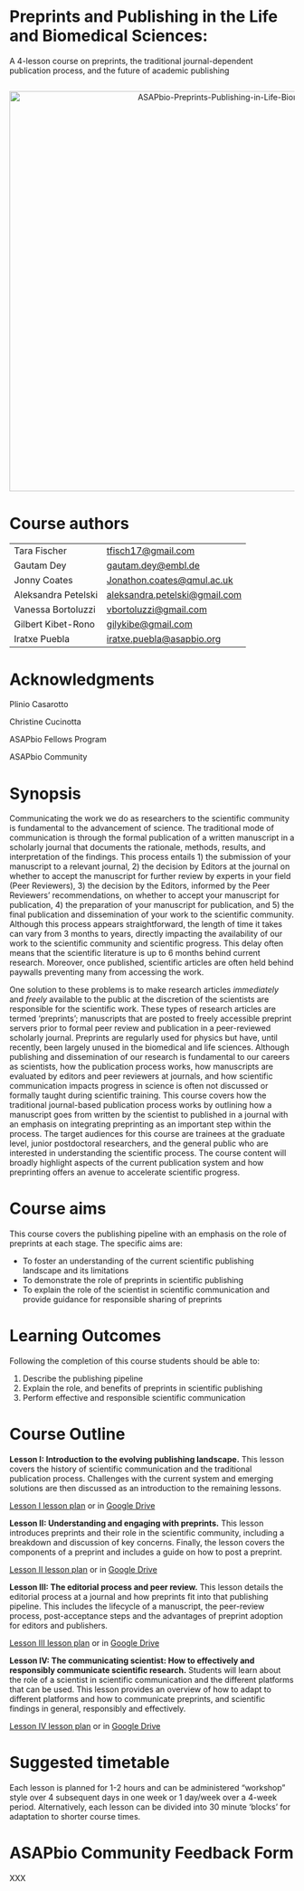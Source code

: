 # Preprints and Publishing in the Life and Biomedical Sciences:
A 4-lesson course on preprints, the traditional journal-dependent publication process, and the future of academic publishing

![<img src="_images/image1.png" width="708.5px; height: 708.5px;" alt="ASAPbio-Preprints-Publishing-in-Life-Biomedical-Sciences-inforgraphic"/>](images/image1.png)
<p style="text-align: right">
<img src="images/image1.png" width="708.5px; height: 708.5px;" alt="ASAPbio-Preprints-Publishing-in-Life-Biomedical-Sciences-inforgraphic" title="image_tooltip">
</p>

# Course authors


<table>
  <tr>
   <td>Tara Fischer
   </td>
   <td><a href="mailto:tfisch17@gmail.com">tfisch17@gmail.com</a>
   </td>
  </tr>
  <tr>
   <td>Gautam Dey
   </td>
   <td><a href="mailto:gautam.dey@embl.de">gautam.dey@embl.de</a>
   </td>
  </tr>
  <tr>
   <td>Jonny Coates
   </td>
   <td><a href="mailto:Jonathon.coates@qmul.ac.uk">Jonathon.coates@qmul.ac.uk</a>
   </td>
  </tr>
  <tr>
   <td>Aleksandra Petelski
   </td>
   <td><a href="mailto:aleksandra.petelski@gmail.com">aleksandra.petelski@gmail.com</a>
   </td>
  </tr>
  <tr>
   <td>Vanessa Bortoluzzi
   </td>
   <td><a href="mailto:vbortoluzzi@gmail.com">vbortoluzzi@gmail.com</a>
   </td>
  </tr>
  <tr>
   <td>Gilbert Kibet-Rono
   </td>
   <td><a href="mailto:gilykibe@gmail.com">gilykibe@gmail.com</a>
   </td>
  </tr>
  <tr>
   <td>Iratxe Puebla
   </td>
   <td><a href="mailto:iratxe.puebla@asapbio.org">iratxe.puebla@asapbio.org</a>
   </td>
  </tr>
</table>



# Acknowledgments

Plinio Casarotto

Christine Cucinotta

ASAPbio Fellows Program

ASAPbio Community


# Synopsis

Communicating the work we do as researchers to the scientific community is fundamental to the advancement of science. The traditional mode of communication is through the formal publication of a written manuscript in a scholarly journal that documents the rationale, methods, results, and interpretation of the findings. This process entails 1) the submission of your manuscript to a relevant journal, 2) the decision by Editors at the journal on whether to accept the manuscript for further review by experts in your field (Peer Reviewers), 3) the decision by the Editors, informed by the Peer Reviewers’ recommendations, on whether to accept your manuscript for publication, 4) the preparation of your manuscript for publication, and 5) the final publication and dissemination of your work to the scientific community. Although this process appears straightforward, the length of time it takes can vary from 3 months to years, directly impacting the availability of our work to the scientific community and scientific progress. This delay often means that the scientific literature is up to 6 months behind current research. Moreover, once published, scientific articles are often held behind paywalls preventing many from accessing the work.

One solution to these problems is to make research articles _immediately_ and _freely_ available to the public at the discretion of the scientists are responsible for the scientific work. These types of research articles are termed ‘preprints’; manuscripts that are posted to freely accessible preprint servers prior to formal peer review and publication in a peer-reviewed scholarly journal. Preprints are regularly used for physics but have, until recently, been largely unused in the biomedical and life sciences. Although publishing and dissemination of our research is fundamental to our careers as scientists, how the publication process works, how manuscripts are evaluated by editors and peer reviewers at journals, and how scientific communication impacts progress in science is often not discussed or formally taught during scientific training. This course covers how the traditional journal-based publication process works by outlining how a manuscript goes from written by the scientist to published in a journal with an emphasis on integrating preprinting as an important step within the process. The target audiences for this course are trainees at the graduate level, junior postdoctoral researchers, and the general public who are interested in understanding the scientific process. The course content will broadly highlight aspects of the current publication system and how preprinting offers an avenue to  accelerate scientific progress.


# Course aims

This course covers the publishing pipeline with an emphasis on the role of preprints at each stage. The specific aims are:



*   To foster an understanding of the current scientific publishing landscape and its limitations
*   To demonstrate the role of preprints in scientific publishing
*   To explain the role of the scientist in scientific communication and provide guidance for responsible sharing of preprints


# Learning Outcomes

Following the completion of this course students should be able to:



1. Describe the publishing pipeline
2. Explain the role, and benefits of preprints in scientific publishing
3. Perform effective and responsible scientific communication


# Course Outline

**Lesson I: Introduction to the evolving publishing landscape.** This lesson covers the history of scientific communication and the traditional publication process. Challenges with the current system and emerging solutions are then discussed as an introduction to the remaining lessons.

[Lesson I lesson plan](./Lesson-I_Intro/Intro_Lesson-plan_052221.md) or in [Google Drive](https://docs.google.com/document/d/1Z0bovMMKKU2yKR1fxsKp9rfi0icT9-VNZhj9GeX9_y0/edit?usp=sharing)

**Lesson II: Understanding and engaging with preprints.** This lesson introduces preprints and their role in the scientific community, including a breakdown and discussion of key concerns. Finally, the lesson covers the components of a preprint and includes a guide on how to post a preprint.

[Lesson II lesson plan](./Lesson-II_Preprints/Preprints_Lesson-plan_2021_05_29.md) or in [Google Drive](https://docs.google.com/document/d/1-AToN5uxBQfqutd9UqUvDB5yYsf3A_4njnnC3ig9iR0/edit?usp=sharing)

**Lesson III: The editorial process and peer review.** This lesson details the editorial process at a journal and how preprints fit into that publishing pipeline. This includes the lifecycle of a manuscript, the peer-review process, post-acceptance steps and the advantages of preprint adoption for editors and publishers.

[Lesson III lesson plan](./Lesson-III_PeerReview_Editorial/PeerReview_Editorial_Lesson_Plan_20210524.md) or in [Google Drive](https://drive.google.com/file/d/10mT7j2u9qcPjpJA6INLDFeRHSfmM1YPP/view?usp=sharing)

**Lesson IV: The communicating scientist: How to effectively and responsibly communicate scientific research.** Students will learn about the role of a scientist in scientific communication and the different platforms that can be used. This lesson provides an overview of how to adapt to different platforms and how to communicate preprints, and scientific findings in general, responsibly and effectively.

[Lesson IV lesson plan](./Lesson-IV_Sci-Comm/SciComm_Lesson-plan_022821.md) or in [Google Drive](https://drive.google.com/file/d/1O1JWAebJarKVQP7jV9gC7h7U9y8G_IBJ/view?usp=sharing)


# Suggested timetable

Each lesson is planned for 1-2 hours and can be administered “workshop” style over 4 subsequent days in one week or 1 day/week over a 4-week period. Alternatively, each lesson can be divided into 30 minute ‘blocks’ for adaptation to shorter course times.


# ASAPbio Community Feedback Form

XXX
